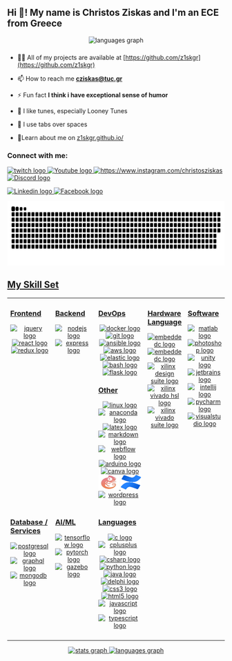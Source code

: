 <h2 align="left">Hi 👋! My name is Christos Ziskas and I'm an ECE from Greece</h2>



<div align="center">

  <img src="https://cdn.dribbble.com/users/1292677/screenshots/6139167/media/5387dc7e035b3efe9d94516044de66a4.gif" height="250" width="800" alt="languages graph"  />
</div>

###





- 👨‍💻 All of my projects are available at [https://github.com/z1skgr](https://github.com/z1skgr)

- 📫 How to reach me **cziskas@tuc.gr**

- ⚡ Fun fact **I think i have exceptional sense of humor** <br>
-  :balloon: I like tunes, especially Looney Tunes  
-  💓 I use tabs over spaces
-  🚩Learn about me on [z1skgr.github.io/](https://z1skgr.github.io/)
###



###
  
  
  <h3 align="left">Connect with me:</h3>
<p align="left">
<div align="left">
   <a href="https://www.twitch.tv/z1skgr" target="blank"><img src="https://img.shields.io/static/v1?message=Twitch&logo=twitch&label=&color=9146FF&logoColor=white&labelColor=&style=for-the-badge" height="35" alt="twitch logo"  />
 <a href="https://www.youtube.com/channel/UCyDkbKI8N25oDG7SrBz2JJw" target="blank">  <img src="https://img.shields.io/static/v1?message=Youtube&logo=youtube&label=&color=FF0000&logoColor=white&labelColor=&style=for-the-badge" height="35" alt="Youtube logo"  />
 <a href="https://www.instagram.com/christosziskas" target="blank"> <img src="https://img.shields.io/static/v1?message=Instagram&logo=instagram&label=&color=E4405F&logoColor=white&labelColor=&style=for-the-badge" height="35" alt="https://www.instagram.com/christosziskas"  />
 <a href="https://discord.gg/https://discord.gg/CqVQ8j8wmm" target="blank"> <img src="https://img.shields.io/static/v1?message=Discord&logo=discord&label=&color=7289DA&logoColor=white&labelColor=&style=for-the-badge" height="35"  alt="Discord logo"  />

 <a href="https://linkedin.com/in/christos-ziskas-1b683822b" target="blank"> <img src="https://img.shields.io/static/v1?message=LinkedIn&logo=linkedin&label=&color=0077B5&logoColor=white&labelColor=&style=for-the-badge" height="35" alt="Linkedin logo"  />
 <a href="https://www.facebook.com/ZiskTheName" target="blank"> <img src="https://img.shields.io/static/v1?message=Facebook&logo=facebook&label=&color=1877F2&logoColor=white&labelColor=&style=for-the-badge" height="35" alt="Facebook logo"  />
<!--  <img src="https://img.shields.io/static/v1?message=Outlook&logo=microsoft-outlook&label=&color=0078D4&logoColor=white&labelColor=&style=for-the-badge" height="35" alt="microsoft-outlook logo"  />
  <img src="https://img.shields.io/static/v1?message=PayPal&logo=paypal&label=&color=00457C&logoColor=white&labelColor=&style=for-the-badge" height="35" alt="paypal logo"  />
  <img src="https://img.shields.io/static/v1?message=Telegram&logo=telegram&label=&color=2CA5E0&logoColor=white&labelColor=&style=for-the-badge" height="35" alt="telegram logo"  />
 <img src="https://img.shields.io/static/v1?message=Visual Studio Marketplace&logo=visualstudio&label=&color=e2165e&logoColor=white&labelColor=&style=for-the-badge" height="35" alt="visualstudio logo"  />
 <img src="https://img.shields.io/static/v1?message=Gmail&logo=gmail&label=&color=D14836&logoColor=white&labelColor=&style=for-the-badge" height="35" alt="gmail logo"  />
-->
</div>

   
 <div align="left">
 <img src="https://raw.githubusercontent.com/z1skgr/z1skgr/7cebd1a1ab7967af25118a10d88a48b97b31c02a/images/github-user-contribution.svg" height="150" alt="generate-snake-game-from-github-contribution-grid" />

   </div>
   

## My Skill Set  
<table><tr><td valign="top" width="33%">
  
  ### Frontend  
<div align="center">   
  <img src="https://cdn.jsdelivr.net/gh/devicons/devicon/icons/jquery/jquery-original.svg" height="35" width="47" alt="jquery logo"  />
  <img src="https://cdn.jsdelivr.net/gh/devicons/devicon/icons/react/react-original.svg" height="35" width="47" alt="react logo"  />
  <img src="https://cdn.jsdelivr.net/gh/devicons/devicon/icons/redux/redux-original.svg" height="35" width="47" alt="redux logo"  />
</div>


</div>
  

</td><td valign="top" width="33%">



### Backend  
<div align="center">  
  <img src="https://cdn.jsdelivr.net/gh/devicons/devicon/icons/nodejs/nodejs-original.svg" height="35" width="47" alt="nodejs logo"  />
  <img src="https://cdn.jsdelivr.net/gh/devicons/devicon/icons/express/express-original.svg" height="35" width="47" alt="express logo"  />
  

</div>


</td><td valign="top" width="33%">
  
### DevOps  
<div align="center">  
   <img src="https://cdn.jsdelivr.net/gh/devicons/devicon/icons/docker/docker-original.svg" height="35" width="47" alt="docker logo"  />
  <img src="https://cdn.jsdelivr.net/gh/devicons/devicon/icons/git/git-original.svg" height="35" width="47" alt="git logo"  />
<img src="https://cdn.jsdelivr.net/gh/devicons/devicon/icons/ansible/ansible-original.svg" height="35" width="47" alt="ansible logo"  />
<img src="https://cdn.jsdelivr.net/gh/devicons/devicon/icons/amazonwebservices/amazonwebservices-original-wordmark.svg" height="35" width="47" alt="aws logo"  />
 <img src="https://cdn.jsdelivr.net/gh/devicons/devicon/icons/elasticsearch/elasticsearch-original.svg" height="35" width="47" alt="elastic logo"  />
  <img src="https://cdn.jsdelivr.net/gh/devicons/devicon/icons/bash/bash-plain.svg" height="35" width="47" alt="bash logo"  />
  <img src="https://cdn.jsdelivr.net/gh/devicons/devicon/icons/flask/flask-original.svg" height="35" width="47" alt="flask logo"  />
</div>  


  ### Other  
<div align="center">  
  <img src="https://cdn.jsdelivr.net/gh/devicons/devicon/icons/linux/linux-original.svg" height="35" width="47" alt="linux logo"  />
   <img src="https://cdn.jsdelivr.net/gh/devicons/devicon/icons/anaconda/anaconda-original.svg" height="35" width="47" alt="anaconda logo"  />
     <img src="https://cdn.jsdelivr.net/gh/devicons/devicon/icons/latex/latex-original.svg" height="35" width="47" alt="latex logo"  />
  <img src="https://cdn.jsdelivr.net/gh/devicons/devicon/icons/markdown/markdown-original.svg" height="35" width="47" alt="markdown logo"  />
    <img src="https://cdn.jsdelivr.net/gh/devicons/devicon/icons/webflow/webflow-original.svg" height="35" width="47" alt="webflow logo"  />
      <img src="https://cdn.jsdelivr.net/gh/devicons/devicon/icons/arduino/arduino-original.svg" height="35" width="47" alt="arduino logo"  />
        <img src="https://cdn.jsdelivr.net/gh/devicons/devicon/icons/canva/canva-original.svg" height="35" width="47" alt="canva logo"  />

<img src="images/gns3.png"  height="35" width="47" alt="gns3 logo">
<img src="images/confluense.png"  height="35" width="47" alt="confluense logo">
        <img src="https://cdn.jsdelivr.net/gh/devicons/devicon/icons/wordpress/wordpress-original.svg" height="35" width="47" alt="wordpress logo"  />

</div>
  
  </td><td valign="top" width="33%">

  ### Hardware Language
<div align="center">  
  <img src="https://cdn.jsdelivr.net/gh/devicons/devicon/icons/embeddedc/embeddedc-original.svg" height="35" width="47" alt="embeddedc logo"  />

  <img src="https://assets-global.website-files.com/6047a9e35e5dc54ac86ddd90/630187336cd3e89bbf0aa262_f2730ac0.png" height="35" width="47" alt="embeddedc logo"  />
  <img src="https://static.freedownloadmanager.org/icon/48/3641/3641735.png" height="35" width="47" alt="xilinx design suite logo"  />
   <img src="https://user-images.githubusercontent.com/48672827/57463602-b13d3d00-72ad-11e9-8479-d0afd492303f.png" height="35" width="47" alt="xilinx vivado hsl logo"  />
   <img src="https://user-images.githubusercontent.com/3611330/51789332-126e5400-2188-11e9-808e-37c633755ddf.png" height="35" width="47" alt="xilinx vivado suite logo"  />
   </div>
    </td><td valign="top" width="33%">

  ### Software
<div align="center">  
  <img src="https://cdn.jsdelivr.net/gh/devicons/devicon/icons/matlab/matlab-original.svg" height="35" width="47" alt="matlab logo"  />
  <img src="https://cdn.jsdelivr.net/gh/devicons/devicon/icons/photoshop/photoshop-line.svg" height="35" width="47" alt="photoshop logo"  />
  <img src="https://cdn.jsdelivr.net/gh/devicons/devicon/icons/unity/unity-original.svg" height="35" width="47" alt="unity logo"  />
  <img src="https://cdn.jsdelivr.net/gh/devicons/devicon/icons/jetbrains/jetbrains-original.svg" height="35" width="47" alt="jetbrains logo"  />
  <img src="https://cdn.jsdelivr.net/gh/devicons/devicon/icons/intellij/intellij-original.svg" height="35" width="47" alt="intellij logo"  />
  <img src="https://cdn.jsdelivr.net/gh/devicons/devicon/icons/pycharm/pycharm-original.svg" height="35" width="47" alt="pycharm logo"  />
  <img src="https://cdn.jsdelivr.net/gh/devicons/devicon/icons/visualstudio/visualstudio-plain.svg" height="35" width="47" alt="visualstudio logo"  />


</div>
    
    
  

</tr><td valign="top" width="33%">

  ### Database / Services  
<div align="center">  
   <img src="https://cdn.jsdelivr.net/gh/devicons/devicon/icons/postgresql/postgresql-original.svg" height="35" width="47" alt="postgresql logo"  />
    <img src="https://cdn.jsdelivr.net/gh/devicons/devicon/icons/graphql/graphql-plain.svg" height="35" width="47" alt="graphql logo"  />
  <img src="https://cdn.jsdelivr.net/gh/devicons/devicon/icons/mongodb/mongodb-original.svg" height="35" width="47" alt="mongodb logo"  />
</div>
  
  </td><td valign="top" width="33%">

  ### AI/ML  
<div align="center">  

  
  <img src="https://cdn.jsdelivr.net/gh/devicons/devicon/icons/tensorflow/tensorflow-original.svg" height="35" width="47" alt="tensorflow logo"  />
   <img src="https://cdn.jsdelivr.net/gh/devicons/devicon/icons/pytorch/pytorch-original.svg" height="35" width="47" alt="pytorch logo"  />
 <img src="https://cdn.jsdelivr.net/gh/devicons/devicon/icons/gazebo/gazebo-original.svg" height="35" width="47" alt="gazebo logo"  />
</div>
    </td><td valign="top" width="33%">

  ### Languages  
<div align="center">  
<!--<a href="https://aws.amazon.com/" target="_blank"><img style="margin: 10px" src="https://profilinator.rishav.dev/skills-assets/amazonwebservices-original-wordmark.svg" alt="AWS" height="50" /></a>  -->

  <img src="https://cdn.jsdelivr.net/gh/devicons/devicon/icons/c/c-original.svg" height="35" width="47" alt="c logo"  />
  <img src="https://cdn.jsdelivr.net/gh/devicons/devicon/icons/cplusplus/cplusplus-original.svg" height="35" width="47" alt="cplusplus logo"  />
  <img src="https://cdn.jsdelivr.net/gh/devicons/devicon/icons/csharp/csharp-original.svg" height="35" width="47" alt="csharp logo"  />
  <img src="https://cdn.jsdelivr.net/gh/devicons/devicon/icons/python/python-original.svg" height="35" width="47" alt="python logo"  />
 <img src="https://cdn.jsdelivr.net/gh/devicons/devicon/icons/java/java-original.svg" height="35" width="47" alt="java logo"  />
 <img src="https://img.icons8.com/color/48/null/delphi-ide.png" height="35" width="47" alt="delphi logo"  />
   <img src="https://cdn.jsdelivr.net/gh/devicons/devicon/icons/css3/css3-original.svg" height="35" width="47" alt="css3 logo"  />
  <img src="https://cdn.jsdelivr.net/gh/devicons/devicon/icons/html5/html5-original.svg" height="35" width="47" alt="html5 logo"  />
  <img src="https://cdn.jsdelivr.net/gh/devicons/devicon/icons/javascript/javascript-original.svg" height="35" width="47" alt="javascript logo"  />
  <img src="https://cdn.jsdelivr.net/gh/devicons/devicon/icons/typescript/typescript-original.svg" height="35" width="47" alt="typescript logo"  />

###


</div>
  
  
  

   

</td></tr></table>  

<div align="center">
  <img src="https://github-readme-stats.vercel.app/api?hide_title=false&hide_rank=false&show_icons=true&include_all_commits=true&count_private=true&disable_animations=false&theme=dracula&locale=en&hide_border=false&username=z1skgr" height="150" alt="stats graph"  />
  <img src="https://github-readme-stats.vercel.app/api/top-langs?locale=en&hide_title=false&layout=compact&card_width=320&langs_count=5&theme=dracula&hide_border=false&username=z1skgr" height="150" alt="languages graph"  />
</div>
     
     




